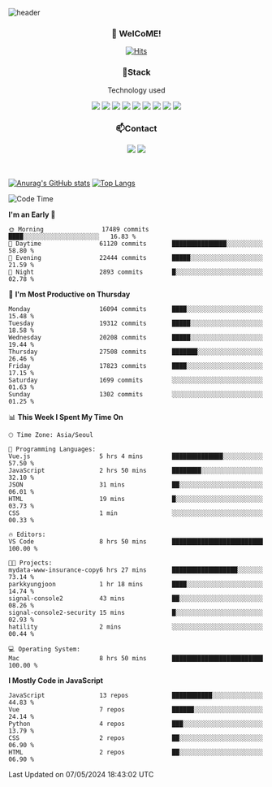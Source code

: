 ![header](https://capsule-render.vercel.app/api?type=waving&color=gradient&height=200&text=Kyungjoon&fontAlign=70&fontAlignY=40&animation=twinkling)

<h3 align="center">👋 WelCoME!</h3>

<div align=center>
  
[![Hits](https://hits.seeyoufarm.com/api/count/incr/badge.svg?url=https%3A%2F%2Fgithub.com%2Fuvula6921&count_bg=%2322BAC9&title_bg=%23827F7F&icon=iconify.svg&icon_color=%2325A27F&title=visits&edge_flat=false)](https://hits.seeyoufarm.com)
  
</div>
<h3 align="center">📌Stack</h3>
<p align="center">Technology used</p>
<div align="center"><img src="https://img.shields.io/badge/HTML5-E34F26?style=flat-square&logo=HTML5&logoColor=white"></img> <img src="https://img.shields.io/badge/CSS3-0A84FF?style=flat-square&logo=CSS3&logoColor=white"></img> <img src="https://img.shields.io/badge/JavaScript-FFCD11?style=flat-square&logo=JavaScript&logoColor=white"></img> <img src="https://img.shields.io/badge/React-00BCF6?style=flat-square&logo=React&logoColor=white"></img> <img src="https://img.shields.io/badge/jQuery-3655FF?style=flat-square&logo=jQuery&logoColor=white"></img> <img src="https://img.shields.io/badge/Ruby-E0115F?style=flat-square&logo=Ruby&logoColor=white"></img> <img src="https://img.shields.io/badge/Python-4B8BBE?style=flat-square&logo=Python&logoColor=white"></img> <img src="https://img.shields.io/badge/Vue-4FC08D?style=flat-square&logo=Vue.js&logoColor=white"></img> <img src="https://img.shields.io/badge/Nuxt-00DC82?style=flat-square&logo=Nuxt.js&logoColor=white"></img></div>

<h3 align="center">📫Contact</h3>
<div align="center"><a href="https://velog.io/@uvula6921/"><img src="https://img.shields.io/badge/Blog-20c997?style=flat-square&logo=V&logoColor=white"/></a> <a href="pkj6921@gmail.com"><img src="https://img.shields.io/badge/Gmail-EA4335?style=flat-square&logo=Gmail&logoColor=white"/></a></div>
<br>
<br>

[![Anurag's GitHub stats](https://github-readme-stats.vercel.app/api?username=uvula6921&hide=stars,issues&show_icons=true&count_private=true&theme=tokyonight)](https://github.com/anuraghazra/github-readme-stats)
[![Top Langs](https://github-readme-stats.vercel.app/api/top-langs/?username=uvula6921&hide=css,jupyter%20notebook,html&exclude_repo=uvula6921,uvula6921.github.io&layout=compact&langs_count=8)](https://github.com/anuraghazra/github-readme-stats)

<!--START_SECTION:waka-->
![Code Time](http://img.shields.io/badge/Code%20Time-2%2C252%20hrs%2057%20mins-blue)

**I'm an Early 🐤** 

```text
🌞 Morning                17489 commits       ████░░░░░░░░░░░░░░░░░░░░░   16.83 % 
🌆 Daytime                61120 commits       ███████████████░░░░░░░░░░   58.80 % 
🌃 Evening                22444 commits       █████░░░░░░░░░░░░░░░░░░░░   21.59 % 
🌙 Night                  2893 commits        █░░░░░░░░░░░░░░░░░░░░░░░░   02.78 % 
```
📅 **I'm Most Productive on Thursday** 

```text
Monday                   16094 commits       ████░░░░░░░░░░░░░░░░░░░░░   15.48 % 
Tuesday                  19312 commits       █████░░░░░░░░░░░░░░░░░░░░   18.58 % 
Wednesday                20208 commits       █████░░░░░░░░░░░░░░░░░░░░   19.44 % 
Thursday                 27508 commits       ███████░░░░░░░░░░░░░░░░░░   26.46 % 
Friday                   17823 commits       ████░░░░░░░░░░░░░░░░░░░░░   17.15 % 
Saturday                 1699 commits        ░░░░░░░░░░░░░░░░░░░░░░░░░   01.63 % 
Sunday                   1302 commits        ░░░░░░░░░░░░░░░░░░░░░░░░░   01.25 % 
```


📊 **This Week I Spent My Time On** 

```text
🕑︎ Time Zone: Asia/Seoul

💬 Programming Languages: 
Vue.js                   5 hrs 4 mins        ██████████████░░░░░░░░░░░   57.50 % 
JavaScript               2 hrs 50 mins       ████████░░░░░░░░░░░░░░░░░   32.10 % 
JSON                     31 mins             ██░░░░░░░░░░░░░░░░░░░░░░░   06.01 % 
HTML                     19 mins             █░░░░░░░░░░░░░░░░░░░░░░░░   03.73 % 
CSS                      1 min               ░░░░░░░░░░░░░░░░░░░░░░░░░   00.33 % 

🔥 Editors: 
VS Code                  8 hrs 50 mins       █████████████████████████   100.00 % 

🐱‍💻 Projects: 
mydata-www-insurance-copy6 hrs 27 mins       ██████████████████░░░░░░░   73.14 % 
parkkyungjoon            1 hr 18 mins        ████░░░░░░░░░░░░░░░░░░░░░   14.74 % 
signal-console2          43 mins             ██░░░░░░░░░░░░░░░░░░░░░░░   08.26 % 
signal-console2-security 15 mins             █░░░░░░░░░░░░░░░░░░░░░░░░   02.93 % 
hatility                 2 mins              ░░░░░░░░░░░░░░░░░░░░░░░░░   00.44 % 

💻 Operating System: 
Mac                      8 hrs 50 mins       █████████████████████████   100.00 % 
```

**I Mostly Code in JavaScript** 

```text
JavaScript               13 repos            ███████████░░░░░░░░░░░░░░   44.83 % 
Vue                      7 repos             ██████░░░░░░░░░░░░░░░░░░░   24.14 % 
Python                   4 repos             ███░░░░░░░░░░░░░░░░░░░░░░   13.79 % 
CSS                      2 repos             ██░░░░░░░░░░░░░░░░░░░░░░░   06.90 % 
HTML                     2 repos             ██░░░░░░░░░░░░░░░░░░░░░░░   06.90 % 
```




 Last Updated on 07/05/2024 18:43:02 UTC
<!--END_SECTION:waka-->
